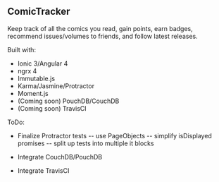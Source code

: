 ## ComicTracker

Keep track of all the comics you read, gain points, earn badges, recommend issues/volumes to friends, and follow latest releases.
 
 Built with:
 
 - Ionic 3/Angular 4
 - ngrx 4
 - Immutable.js
 - Karma/Jasmine/Protractor
 - Moment.js
 - (Coming soon) PouchDB/CouchDB
 - (Coming soon) TravisCI
 
 ToDo:
 
 - Finalize Protractor tests
  -- use PageObjects
  -- simplify isDisplayed promises
  -- split up tests into multiple it blocks
 
 - Integrate CouchDB/PouchDB
 
 - Integrate TravisCI
